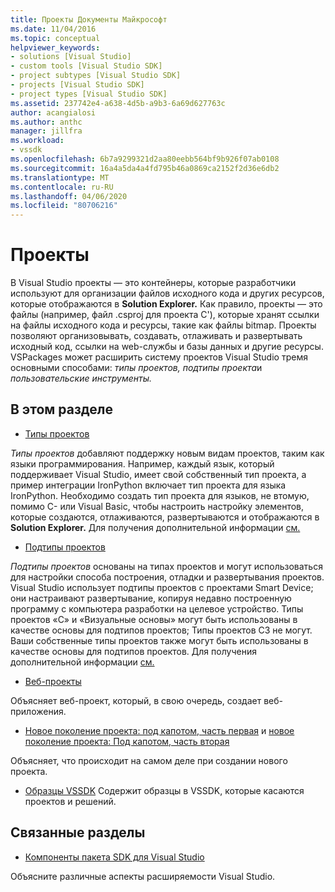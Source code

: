 ```yaml
---
title: Проекты Документы Майкрософт
ms.date: 11/04/2016
ms.topic: conceptual
helpviewer_keywords:
- solutions [Visual Studio]
- custom tools [Visual Studio SDK]
- project subtypes [Visual Studio SDK]
- projects [Visual Studio SDK]
- project types [Visual Studio SDK]
ms.assetid: 237742e4-a638-4d5b-a9b3-6a69d627763c
author: acangialosi
ms.author: anthc
manager: jillfra
ms.workload:
- vssdk
ms.openlocfilehash: 6b7a9299321d2aa80eebb564bf9b926f07ab0108
ms.sourcegitcommit: 16a4a5da4a4fd795b46a0869ca2152f2d36e6db2
ms.translationtype: MT
ms.contentlocale: ru-RU
ms.lasthandoff: 04/06/2020
ms.locfileid: "80706216"
---
```

# <a name="projects"></a>Проекты
В Visual Studio проекты — это контейнеры, которые разработчики используют для организации файлов исходного кода и других ресурсов, которые отображаются в **Solution Explorer.** Как правило, проекты — это файлы (например, файл .csproj для проекта C'), которые хранят ссылки на файлы исходного кода и ресурсы, такие как файлы bitmap. Проекты позволяют организовывать, создавать, отлаживать и развертывать исходный код, ссылки на web-службы и базы данных и другие ресурсы. VSPackages может расширить систему проектов Visual Studio тремя основными способами: *типы проектов,* *подтипы проекта*и *пользовательские инструменты.*

## <a name="in-this-section"></a>В этом разделе
- [Типы проектов](../../extensibility/internals/project-types.md)

 *Типы проектов* добавляют поддержку новым видам проектов, таким как языки программирования. Например, каждый язык, который поддерживает Visual Studio, имеет свой собственный тип проекта, а пример интеграции IronPython включает тип проекта для языка IronPython. Необходимо создать тип проекта для языков, не втомую, помимо C- или Visual Basic, чтобы настроить настройку элементов, которые создаются, отлаживаются, развертываются и отображаются в **Solution Explorer.** Для получения дополнительной информации [см.](../../extensibility/internals/project-types.md)

- [Подтипы проектов](../../extensibility/internals/project-subtypes.md)

 *Подтипы проектов* основаны на типах проектов и могут использоваться для настройки способа построения, отладки и развертывания проектов. Visual Studio использует подтипы проектов с проектами Smart Device; они настраивают развертывание, копируя недавно построенную программу с компьютера разработки на целевое устройство. Типы проектов «С» и «Визуальные основы» могут быть использованы в качестве основы для подтипов проектов; Типы проектов СЗ не могут. Ваши собственные типы проектов также могут быть использованы в качестве основы для подтипов проектов. Для получения дополнительной информации [см.](../../extensibility/internals/project-subtypes.md)

- [Веб-проекты](../../extensibility/internals/web-projects.md)

 Объясняет веб-проект, который, в свою очередь, создает веб-приложения.

- [Новое поколение проекта: под капотом, часть первая](../../extensibility/internals/new-project-generation-under-the-hood-part-one.md) и [новое поколение проекта: Под капотом, часть вторая](../../extensibility/internals/new-project-generation-under-the-hood-part-two.md)

 Объясняет, что происходит на самом деле при создании нового проекта.

- [Образцы VSSDK](https://github.com/Microsoft/VSSDK-Extensibility-Samples) Содержит образцы в VSSDK, которые касаются проектов и решений.

## <a name="related-sections"></a>Связанные разделы
- [Компоненты пакета SDK для Visual Studio](../../extensibility/internals/inside-the-visual-studio-sdk.md)

 Объясните различные аспекты расширяемости Visual Studio.
